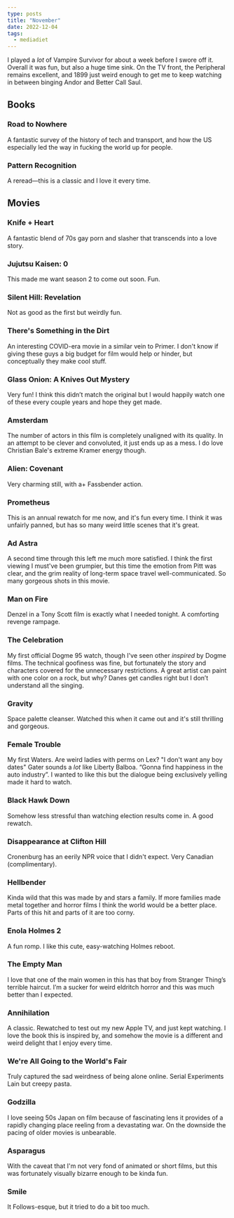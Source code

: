 ```yaml
---
type: posts
title: "November"
date: 2022-12-04
tags:
  - mediadiet
---
```


I played a _lot_ of Vampire Survivor for about a week before I swore off it. Overall it was fun, but also a huge time sink. On the TV front, the Peripheral remains excellent, and 1899 just weird enough to get me to keep watching in between binging Andor and Better Call Saul.

## Books

### Road to Nowhere ###

A fantastic survey of the history of tech and transport, and how the US especially led the way in fucking the world up for people.

### Pattern Recognition ###

A reread—this is a classic and I love it every time.

## Movies

### Knife + Heart ###

A fantastic blend of 70s gay porn and slasher that transcends into a love story.

### Jujutsu Kaisen: 0 ###

This made me want season 2 to come out soon. Fun.

### Silent Hill: Revelation ###

Not as good as the first but weirdly fun.

### There's Something in the Dirt ###

An interesting COVID-era movie in a similar vein to Primer. I don't know if giving these guys a big budget for film would help or hinder, but conceptually they make cool stuff.

### Glass Onion: A Knives Out Mystery ###

Very fun! I think this didn’t match the original but I would happily watch one of these every couple years and hope they get made.

### Amsterdam ###

The number of actors in this film is completely unaligned with its quality. In an attempt to be clever and convoluted, it just ends up as a mess. I do love Christian Bale's extreme Kramer energy though.

### Alien: Covenant ###

Very charming still, with a+ Fassbender action.

### Prometheus ###

This is an annual rewatch for me now, and it's fun every time. I think it was unfairly panned, but has so many weird little scenes that it's great.

### Ad Astra ###

A second time through this left me much more satisfied. I think the first viewing I must've been grumpier, but this time the emotion from Pitt was clear, and the grim reality of long-term space travel well-communicated. So many gorgeous shots in this movie.

### Man on Fire ###

Denzel in a Tony Scott film is exactly what I needed tonight. A comforting revenge rampage.

### The Celebration ###

My first official Dogme 95 watch, though I've seen other _inspired_ by Dogme films. The technical goofiness was fine, but fortunately the story and characters covered for the unnecessary restrictions. A great artist can paint with one color on a rock, but why? Danes get candles right but I don’t understand all the singing.

### Gravity ###

Space palette cleanser. Watched this when it came out and it's still thrilling and gorgeous.

### Female Trouble ###

My first Waters. Are weird ladies with perms on Lex? "I don't want any boy dates" Gater sounds a _lot_ like Liberty Balboa. “Gonna find happiness in the auto industry”. I wanted to like this but the dialogue being exclusively yelling made it hard to watch.

### Black Hawk Down ###

Somehow less stressful than watching election results come in. A good rewatch.

### Disappearance at Clifton Hill ###

Cronenburg has an eerily NPR voice that I didn't expect. Very Canadian (complimentary).

### Hellbender ###

Kinda wild that this was made by and stars a family. If more families made metal together and horror films I think the world would be a better place. Parts of this hit and parts of it are too corny.

### Enola Holmes 2 ###

A fun romp. I like this cute, easy-watching Holmes reboot.

### The Empty Man ###

I love that one of the main women in this has that boy from Stranger Thing’s terrible haircut. I’m a sucker for weird eldritch horror and this was much better than I expected.

### Annihilation ###

A classic. Rewatched to test out my new Apple TV, and just kept watching. I love the book this is inspired by, and somehow the movie is a different and weird delight that I enjoy every time.

### We're All Going to the World's Fair ###

Truly captured the sad weirdness of being alone online. Serial Experiments Lain but creepy pasta.

### Godzilla ###

I love seeing 50s Japan on film because of fascinating lens it provides of a rapidly changing place reeling from a devastating war. On the downside the pacing of older movies is unbearable.

### Asparagus ###

With the caveat that I'm not very fond of animated or short films, but this was fortunately visually bizarre enough to be kinda fun.

### Smile ###

It Follows-esque, but it tried to do a bit too much.